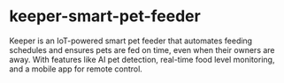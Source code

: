 # keeper-smart-pet-feeder
Keeper is an IoT-powered smart pet feeder that automates feeding schedules and ensures pets are fed on time, even when their owners are away. With features like AI pet detection, real-time food level monitoring, and a mobile app for remote control.
